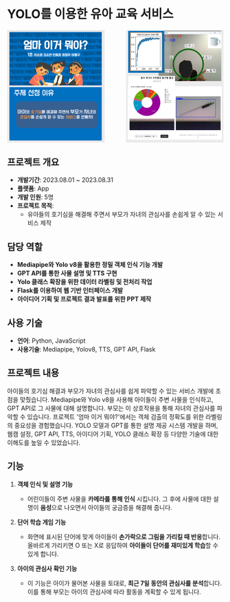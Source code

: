 # YOLO를 이용한 유아 교육 서비스

<div style="display: flex; justify-content: space-between;">
    <img src="20240522091304.png" alt="Project Image 2" width="45%">
    <img src="20240522091242.png" alt="Project Image 1" width="45%">
</div>

## 프로젝트 개요
- **개발기간**: 2023.08.01 ~ 2023.08.31
- **플랫폼**: App
- **개발 인원**: 5명
- **프로젝트 목적**: 
  - 유아들의 호기심을 해결해 주면서 부모가 자녀의 관심사를 손쉽게 알 수 있는 서비스 제작

## 담당 역할
- **Mediapipe와 Yolo v8을 활용한 정밀 객체 인식 기능 개발**
- **GPT API를 통한 사물 설명 및 TTS 구현**
- **Yolo 클래스 확장을 위한 데이터 라벨링 및 전처리 작업**
- **Flask를 이용하여 웹 기반 인터페이스 개발**
- **아이디어 기획 및 프로젝트 결과 발표를 위한 PPT 제작**

## 사용 기술
- **언어**: Python, JavaScript
- **사용기술**: Mediapipe, Yolov8, TTS, GPT API, Flask

## 프로젝트 내용

아이들의 호기심 해결과 부모가 자녀의 관심사를 쉽게 파악할 수 있는 서비스 개발에 초점을 맞췄습니다. Mediapipe와 Yolo v8을 사용해 아이들이 주변 사물을 인식하고, GPT API로 그 사물에 대해 설명합니다. 부모는 이 상호작용을 통해 자녀의 관심사를 파악할 수 있습니다. 프로젝트 '엄마 이거 뭐야?'에서는 객체 검출의 정확도를 위한 라벨링의 중요성을 경험했습니다. YOLO 모델과 GPT를 통한 설명 제공 시스템 개발을 하며, 웹캠 설정, GPT API, TTS, 아이디어 기획, YOLO 클래스 확장 등 다양한 기술에 대한 이해도를 높일 수 있었습니다.

## 기능

1. **객체 인식 및 설명 기능**
   - 어린이들이 주변 사물을 **카메라를 통해 인식** 시킵니다. 그 후에 사물에 대한 설명이 **음성**으로 나오면서 아이들의 궁금증을 해결해 줍니다.

2. **단어 학습 게임 기능**
   - 화면에 표시된 단어에 맞게 아이들이 **손가락으로 그림을 가리킬 때 반응**합니다. 올바르게 가리키면 O 또는 X로 응답하여 **아이들이 단어를 재미있게 학습**할 수 있게 합니다.

3. **아이의 관심사 확인 기능**
   - 이 기능은 아이가 물어본 사물을 토대로, **최근 7일 동안의 관심사를 분석**합니다. 이를 통해 부모는 아이의 관심사에 따라 활동을 계획할 수 있게 됩니다.

